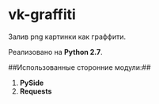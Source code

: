 # vk-graffiti
Залив png картинки как граффити.

Реализовано на **Python 2.7**.

##Использованные сторонние модули:##
 1. **PySide**
 2. **Requests**
